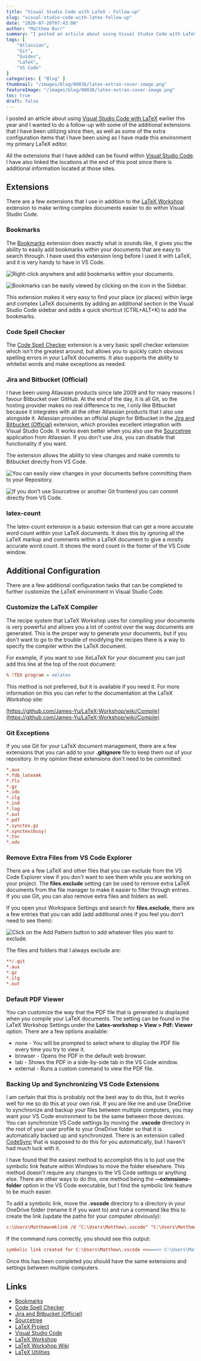 ```yaml
---
title: "Visual Studio Code with LaTeX - Follow-up"
slug: "visual-studio-code-with-latex-follow-up"
date: "2020-07-20T07:43:00"
author: "Matthew Burr"
summary: "I posted an article about using Visual Studio Code with LaTeX earlier this year and I wanted to do a follow-up with some of the additional extensions that I have been utilizing, as well as some of the extra configuration items that I have been using as I have made this environment my primary LaTeX editor."
tags: [
    "Atlassian",
    "Git",
    "Guides",
    "LaTeX",
    "VS Code"
]
categories: [ "Blog" ]
thumbnail: "/images/blog/00036/latex-extras-cover-image.png"
featureImage: "/images/blog/00036/latex-extras-cover-image.png"
toc: true
draft: false
---
```


I posted an article about using [Visual Studio Code with LaTeX](/blog/2020/01/23/visual-studio-code-with-latex/) earlier this year and I wanted to do a follow-up with some of the additional extensions that I have been utilizing since then, as well as some of the extra configuration items that I have been using as I have made this environment my primary LaTeX editor.

All the extensions that I have added can be found within [Visual Studio Code](https://code.visualstudio.com). I have also linked the locations at the end of this post since there is additional information located at those sites.

## Extensions ##

There are a few extensions that I use in addition to the [LaTeX Workshop](https://marketplace.visualstudio.com/items?itemName=James-Yu.latex-workshop) extension to make writing complex documents easier to do within Visual Studio Code.

### Bookmarks ###

The [Bookmarks](https://github.com/alefragnani/vscode-bookmarks) extension does exactly what is sounds like, it gives you the ability to easily add bookmarks within your documents that are easy to search through. I have used this extension long before I used it with LaTeX, and it is very handy to have in VS Code.

![Right-click anywhere and add bookmarks within your documents.](/images/blog/00036/latex-bookmarks-plugin-01.png "Right-click anywhere and add bookmarks within your documents.")

![Bookmarks can be easily viewed by clicking on the icon in the Sidebar.](/images/blog/00036/latex-bookmarks-plugin-03.png "Bookmarks can be easily viewed by clicking on the icon in the Sidebar.")

This extension makes it very easy to find your place (or places) within large and complex LaTeX documents by adding an additional section in the Visual Studio Code sidebar and adds a quick shortcut (CTRL+ALT+K) to add the bookmarks.

### Code Spell Checker ###

The [Code Spell Checker](https://github.com/streetsidesoftware/vscode-spell-checker) extension is a very basic spell checker extension which isn't the greatest around, but allows you to quickly catch obvious spelling errors in your LaTeX documents. It also supports the ability to whitelist words and make exceptions as needed.

### Jira and Bitbucket (Official) ###

I have been using Atlassian products since late 2009 and for many reasons I favour Bitbucket over GitHub. At the end of the day, it is all Git, so the hosting provider makes no real difference to me, I only like Bitbucket because it integrates with all the other Atlassian products that I also use alongside it. Atlassian provides an official plugin for Bitbucket in the [Jira and Bitbucket (Official)](https://bitbucket.org/atlassianlabs/atlascode/src/main/) extension, which provides excellent integration with Visual Studio Code. It works even better when you also use the [Sourcetree](https://www.sourcetreeapp.com) application from Atlassian. If you don't use Jira, you can disable that functionality if you want.

The extension allows the ability to view changes and make commits to Bitbucket directly from VS Code.

![You can easily view changes in your documents before committing them to your Repository.](/images/blog/00036/vs-code-bitbucket.png "You can easily view changes in your documents before committing them to your Repository.")

![If you don't use Sourcetree or another Git frontend you can commit directly from VS Code.](/images/blog/00036/vs-code-bitbucket-options.png "If you don't use Sourcetree or another Git frontend you can commit directly from VS Code.")

### latex-count ###

The latex-count extension is a basic extension that can get a more accurate word count within your LaTeX documents. It does this by ignoring all the LaTeX markup and comments within a LaTeX document to give a mostly accurate word count. It shows the word count in the footer of the VS Code window.

## Additional Configuration ##

There are a few additional configuration tasks that can be completed to further customize the LaTeX environment in Visual Studio Code.

### Customize the LaTeX Compiler ###

The recipe system that LaTeX Workshop uses for compiling your documents is very powerful and allows you a lot of control over the way documents are generated. This is the proper way to generate your documents, but if you don't want to go to the trouble of modifying the recipes there is a way to specify the compiler within the LaTeX document.

For example, if you want to use XeLaTeX for your document you can just add this line at the top of the root document:

```ini
% !TEX program = xelatex
```

This method is not preferred, but it is available if you need it. For more information on this you can refer to the documentation at the LaTeX Workshop site:

[https://github.com/James-Yu/LaTeX-Workshop/wiki/Compile](https://github.com/James-Yu/LaTeX-Workshop/wiki/Compile)

### Git Exceptions ###

If you use Git for your LaTeX document management, there are a few extensions that you can add to your **.gitignore** file to keep them out of your repository. In my opinion these extensions don't need to be committed:

```ini
*.aux
*.fdb_latexmk
*.fls
*.gz
*.idx
*.ilg
*.ind
*.log
*.out
*.pdf
*.synctex.gz
*.synctex(busy)
*.toc
*.xdv
```

### Remove Extra Files from VS Code Explorer ###

There are a few LaTeX and other files that you can exclude from the VS Code Explorer view if you don't want to see them while you are working on your project. The **files.exclude** setting can be used to remove extra LaTeX documents from the file manager to make it easier to filter through entries. If you use Git, you can also remove extra files and folders as well.

If you open your Workspace Settings and search for **files.exclude**, there are a few entries that you can add (add additional ones if you feel you don't need to see them):

![Click on the Add Pattern button to add whatever files you want to exclude.](/images/blog/00036/vs-code-latex-files-exclude.png "Click on the Add Pattern button to add whatever files you want to exclude.")

The files and folders that I always exclude are:

```ini
**/.git
*.aux
*.gz
*.ilg
*.out
```

### Default PDF Viewer ###

You can customize the way that the PDF file that is generated is displayed when you compile your LaTeX documents. The setting can be found in the LaTeX Workshop Settings under the **Latex-workshop > View > Pdf: Viewer** option. There are a few options available:

* none - You will be prompted to select where to display the PDF file every time you try to view it.
* browser - Opens the PDF in the default web browser.
* tab - Shows the PDF in a side-by-side tab in the VS Code window.
* external - Runs a custom command to view the PDF file.

### Backing Up and Synchronizing VS Code Extensions ###

I am certain that this is probably not the best way to do this, but it works well for me so do this at your own risk. If you are like me and use OneDrive to synchronize and backup your files between multiple computers, you may want your VS Code environment to be the same between those devices. You can synchronize VS Code settings by moving the **.vscode** directory in the root of your user profile to your OneDrive folder so that it is automatically backed up and synchronized. There is an extension called [CodeSync](https://github.com/golf1052/code-sync) that is supposed to do this for you automatically, but I haven't had much luck with it.

I have found that the easiest method to accomplish this is to just use the symbolic link feature within Windows to move the folder elsewhere. This method doesn't require any changes to the VS Code settings or anything else. There are other ways to do this, one method being the **--extensions-folder** option in the VS Code executable, but I find the symbolic link feature to be much easier.

To add a symbolic link, move the **.vscode** directory to a directory in your OneDrive folder (rename it if you want to) and run a command like this to create the link (update the paths for your computer obviously):

```ini
c:\Users\Matthew>mklink /d "C:\Users\Matthew\.vscode" "C:\Users\Matthew\OneDrive\Documents\VS Code"
```

If the command runs correctly, you should see this output:

```ini
symbolic link created for C:\Users\Matthew\.vscode <<===>> C:\Users\Matthew\OneDrive\Documents\VS Code
```

Once this has been completed you should have the same extensions and settings between multiple computers.

## Links ##

* [Bookmarks](https://github.com/alefragnani/vscode-bookmarks)
* [Code Spell Checker](https://github.com/streetsidesoftware/vscode-spell-checker)
* [Jira and Bitbucket (Official)](https://bitbucket.org/atlassianlabs/atlascode/src/main/)
* [Sourcetree](https://www.sourcetreeapp.com/)
* [LaTeX Project](https://www.latex-project.org/)
* [Visual Studio Code](https://code.visualstudio.com/)
* [LaTeX Workshop](https://marketplace.visualstudio.com/items?itemName=James-Yu.latex-workshop)
* [LaTeX Workshop Wiki](https://github.com/James-Yu/LaTeX-Workshop/wiki)
* [LaTeX Utilities](https://marketplace.visualstudio.com/items?itemName=tecosaur.latex-utilities)
